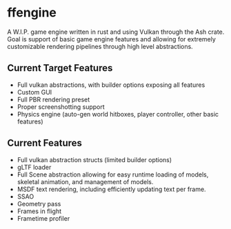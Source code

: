 # ffengine
A W.I.P. game engine written in rust and using Vulkan through the Ash crate. Goal is support of basic game engine features and allowing for extremely customizable rendering pipelines through high level abstractions.


## Current Target Features
- Full vulkan abstractions, with builder options exposing all features
- Custom GUI
- Full PBR rendering preset
- Proper screenshotting support
- Physics engine (auto-gen world hitboxes, player controller, other basic features)
## Current Features
- Full vulkan abstraction structs (limited builder options)
- gLTF loader
- Full Scene abstraction allowing for easy runtime loading of models, skeletal animation, and management of models.
- MSDF text rendering, including efficiently updating text per frame.
- SSAO
- Geometry pass
- Frames in flight
- Frametime profiler
